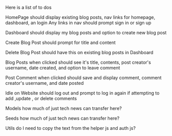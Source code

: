Here is a list of to dos


HomePage
should display existing blog posts, nav links for homepage, dashboard, an login
Any links in nav should prompt sign in or sign up

Dashboard
should display my blog posts and option to create new blog post

Create Blog Post
should prompt for title and content

Delete Blog Post
should have this on existing blog posts in Dashboard


Blog Posts
when clicked should see it's title, contents, post creator's username, date created, and option to leave comment

Post Comment
when clicked should save and display comment, comment creator's username, and date posted


Idle on Website
should log out and prompt to log in again if attempting to add ,update , or delete comments




Models
how much of just tech news can transfer here?

Seeds
how much of just tech news can transfer here?




Utils
do I need to copy the text from the helper js and auth js?

